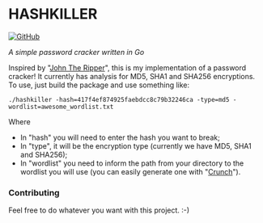 # HASHKILLER

[![GitHub](https://img.shields.io/github/license/mashape/apistatus.svg)](https://github.com/mdcg/hashkiller/blob/master/LICENSE)

_A simple password cracker written in Go_

Inspired by "[John The Ripper](https://tools.kali.org/password-attacks/john)", this is my implementation of a password cracker! It currently has analysis for MD5, SHA1 and SHA256 encryptions. To use, just build the package and use something like:

```
./hashkiller -hash=417f4ef874925faebdcc8c79b32246ca -type=md5 -wordlist=awesome_wordlist.txt
```

Where
- In "hash" you will need to enter the hash you want to break;
- In "type", it will be the encryption type (currently we have MD5, SHA1 and SHA256);
- In "wordlist" you need to inform the path from your directory to the wordlist you will use (you can easily generate one with "[Crunch](https://tools.kali.org/password-attacks/crunch)").


### Contributing

Feel free to do whatever you want with this project. :-)